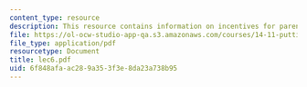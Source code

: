 ```yaml
---
content_type: resource
description: This resource contains information on incentives for parents and children.
file: https://ol-ocw-studio-app-qa.s3.amazonaws.com/courses/14-11-putting-social-sciences-to-the-test-field-experiments-in-economics-spring-2006/6f848afaac289a353f3e8da23a738b95_lec6.pdf
file_type: application/pdf
resourcetype: Document
title: lec6.pdf
uid: 6f848afa-ac28-9a35-3f3e-8da23a738b95
---
```

